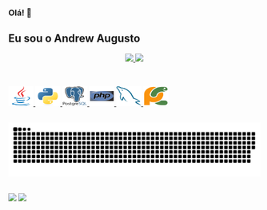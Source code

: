 ### Olá! 👋
## Eu sou o Andrew Augusto

<div align="center">
  <a href="https://github.com/AndrewAugusto">
  <img height="180em" src="https://github-readme-stats.vercel.app/api?username=AndrewAugusto&show_icons=true&theme=blue-green&include_all_commits=true&count_private=true"/>
   <img height="180em" src="https://github-readme-stats.vercel.app/api/top-langs/?username=AndrewAugusto&layout=compact&langs_count=7&theme=blue-green"/>
 </div>
 
  ##
  
  <div style="display: inline_block"><br>
  <img title="Java" height="40" width="50" src="https://raw.githubusercontent.com/devicons/devicon/master/icons/java/java-original.svg">
  <img title="Python" height="40" width="50" src="https://raw.githubusercontent.com/devicons/devicon/master/icons/python/python-original.svg">
  <img title="Postgresql" height="40" width="50" src="https://github.com/devicons/devicon/blob/master/icons/postgresql/postgresql-original-wordmark.svg">
  <img title="Php" height="40" width="50" src="https://github.com/devicons/devicon/blob/master/icons/php/php-original.svg">
  <img title="MySQL" height="40" width="50" src="https://raw.githubusercontent.com/devicons/devicon/master/icons/mysql/mysql-plain.svg">
  <img title="Pycharm" height="40" width="50" src="https://github.com/devicons/devicon/blob/master/icons/pycharm/pycharm-original.svg">
</div>
  
  ## 
  
  ![Snake animation](https://github.com/AndrewAugusto/AndrewAugusto/blob/output/github-contribution-grid-snake.svg)
  
  ##
  
  <div> 
  <a href = "mailto:andrewaugustodiass@gmail.com"><img src="https://img.shields.io/badge/-Gmail-%23333?style=for-the-badge&logo=gmail&logoColor=white" target="_blank"></a>
  <a href="https://www.linkedin.com/in/andrew-augusto-778585127/" target="_blank"><img src="https://img.shields.io/badge/-LinkedIn-%230077B5?style=for-the-badge&logo=linkedin&logoColor=white" target="_blank"></a> 
  </div>
